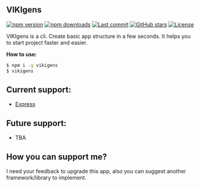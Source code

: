 ## VIKIgens

[![npm version](https://badgen.net/npm/v/vikigens)](https://www.npmjs.com/package/vikigens) [![npm downloads](https://badgen.net/npm/dm/vikigens)](https://www.npmjs.com/package/vikigens) [![Last commit](https://badgen.net/github/last-commit/vikigens/vikigens)](https://github.com/vikigens/vikigens) [![GitHub stars](https://badgen.net/github/stars/vikigens/vikigens)](https://github.com/vikigens/vikigens) [![License](https://badgen.net/github/license/vikigens/vikigens)](https://github.com/vikigens/vikigens/blob/master/LICENSE)

VIKIgens is a cli. Create basic app structure in a few seconds.
It helps you to start project faster and easier.

**How to use:**

```bash
$ npm i -g vikigens
$ vikigens
```

## Current support:
- [Express](https://expressjs.com/) 

## Future support:
- TBA

## How you can support me?
I need your feedback to upgrade this app, also you can suggest another framework/library to implement.